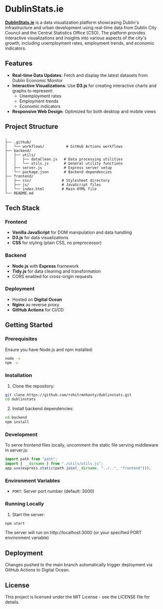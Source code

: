# DublinStats.ie

[**DublinStats.ie**](https://dublinstats.ie) is a data visualization platform showcasing Dublin's infrastructure and urban development using real-time data from Dublin City Council and the Central Statistics Office (CSO). The platform provides interactive visualizations and insights into various aspects of the city's growth, including unemployment rates, employment trends, and economic indicators.

## Features

- **Real-time Data Updates**: Fetch and display the latest datasets from Dublin Economic Monitor
- **Interactive Visualizations**: Use **D3.js** for creating interactive charts and graphs to represent:
  - Unemployment rates
  - Employment trends
  - Economic indicators
- **Responsive Web Design**: Optimized for both desktop and mobile views

## Project Structure

```
.
├── .github/
│   └── workflows/          # GitHub Actions workflows
├── backend/
│   ├── utils/
│   │   ├── dataClean.js   # Data processing utilities
│   │   └── utils.js       # General utility functions
│   ├── server.js          # Express server setup
│   └── package.json       # Backend dependencies
├── frontend/
│   ├── css/              # Stylesheet directory
│   ├── js/               # JavaScript files
│   └── index.html        # Main HTML file
└── README.md
```

## Tech Stack

### Frontend

- **Vanilla JavaScript** for DOM manipulation and data handling
- **D3.js** for data visualizations
- **CSS** for styling (plain CSS, no preprocessor)

### Backend

- **Node.js** with **Express** framework
- **Tidy.js** for data cleaning and transformation
- CORS enabled for cross-origin requests

### Deployment

- Hosted on **Digital Ocean**
- **Nginx** as reverse proxy
- **GitHub Actions** for CI/CD

## Getting Started

### Prerequisites

Ensure you have Node.js and npm installed:

```bash
node -v
npm -v
```

### Installation

1. Clone the repository:

```bash
git clone https://github.com/rohitrmohanty/dublinstats.git
cd dublinstats
```

2. Install backend dependencies:

```bash
cd backend
npm install
```

### Development

To serve frontend files locally, uncomment the static file serving middleware in server.js:

```javascript
import path from "path";
import { __dirname } from "./utils/utils.js";
app.use(express.static(path.join(__dirname, "../..", "frontend")));
```

### Environment Variables

- `PORT`: Server port number (default: 3000)

### Running Locally

1. Start the server:

```bash
npm start
```

The server will run on http://localhost:3000 (or your specified PORT environment variable)

## Deployment

Changes pushed to the main branch automatically trigger deployment via GitHub Actions to Digital Ocean.

## License

This project is licensed under the MIT License - see the LICENSE file for details.
